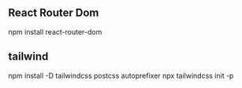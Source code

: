 ## React Router Dom
npm install react-router-dom

## tailwind
npm install -D tailwindcss postcss autoprefixer
npx tailwindcss init -p
